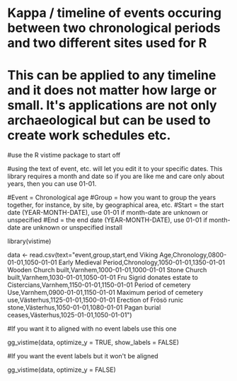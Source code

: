 # Kappa / timeline of events occuring between two chronological periods and two different sites used for R

# This can be applied to any timeline and it does not matter how large or small. It's applications are not only archaeological but can be used to create work schedules etc. 


#use the R vistime package to start off

#using the text of event, etc. will let you edit it to your specific dates. This library requires a month and date so if you are like me and care only about years, then you can use 01-01. 

#Event = Chronological age 
#Group = how you want to group the years together, for instance, by site, by geographical area, etc.
#Start = the start date (YEAR-MONTH-DATE), use 01-01 if month-date are unknown or unspecified
#End = the end date (YEAR-MONTH-DATE), use 01-01 if month-date are unknown or unspecified
install

library(vistime) 

data <- read.csv(text="event,group,start,end
 Viking Age,Chronology,0800-01-01,1050-01-01
 Early Medieval Period,Chronology,1050-01-01,1350-01-01
 Wooden Church built,Varnhem,1000-01-01,1000-01-01
 Stone Church built,Varnhem,1030-01-01,1050-01-01
 Fru Sigrid donates estate to Cistercians,Varnhem,1150-01-01,1150-01-01
 Period of cemetery Use,Varnhem,0900-01-01,1150-01-01
 Maximum period of cemetery use,Västerhus,1125-01-01,1500-01-01
 Erection of Frösö runic stone,Västerhus,1050-01-01,1080-01-01
 Pagan burial ceases,Västerhus,1025-01-01,1050-01-01")

#If you want it to aligned with no event labels use this one

gg_vistime(data, optimize_y = TRUE, show_labels = FALSE) 

#If you want the event labels but it won't be aligned

gg_vistime(data, optimize_y = FALSE)
